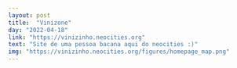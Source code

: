 ```yaml
---
layout: post
title:  "Vinizone"
day: "2022-04-18"
link: "https://vinizinho.neocities.org"
text: "Site de uma pessoa bacana aqui do neocities :)"
img: "https://vinizinho.neocities.org/figures/homepage_map.png"
---
```

